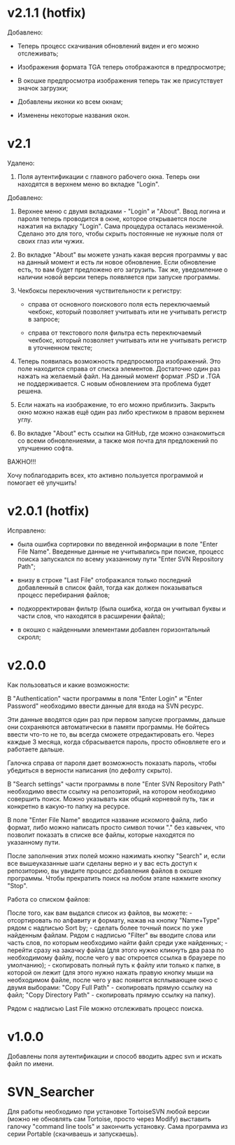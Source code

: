 # v2.1.1 (hotfix)

Добавлено:

- Теперь процесс скачивания обновлений виден и его можно отслеживать;

- Изображения формата TGA теперь отображаются в предпросмотре;

- В окошке предпросмотра изображения теперь так же присутствует значок загрузки;

- Добавлены иконки ко всем окнам;

- Изменены некоторые названия окон.

# v2.1

Удалено:

1) Поля аутентификации с главного рабочего окна. Теперь они находятся в верхнем меню во вкладке "Login".

Добавлено: 

1) Верхнее меню с двумя вкладками - "Login" и "About". Ввод логина и пароля теперь проводится в окне, которое открывается после нажатия на вкладку "Login". Сама процедура осталась неизменной. Сделано это для того, чтобы скрыть постоянные не нужные поля от своих глаз или чужих.  

2) Во вкладке "About" вы можете узнать какая версия программы у вас на данный момент и есть ли новое обновление. Если обновление есть, то вам будет предложено его загрузить. Так же, уведомление о наличии новой версии теперь появляется при запуске программы.

3) Чекбоксы переключения чуствительности к регистру:

	- справа от основного поискового поля есть переключаемый чекбокс, который позволяет учитывать или не учитывать регистр в запросе;

	- справа от текстового поля фильтра есть переключаемый чекбокс, который позволяет учитывать или не учитывать регистр в уточненном тексте;

4) Теперь появилась возможность предпросмотра изображений. Это поле находится справа от списка элементов. Достаточно один раз нажать на желаемый файл. На данный момент формат .PSD и .TGA не поддерживается. С новым обновлением эта проблема будет решена.

5) Если нажать на изображение, то его можно приблизить. Закрыть окно можно нажав ещё один раз либо крестиком в правом верхнем углу.

6) Во вкладке "About" есть ссылки на GitHub, где можно ознакомиться со всеми обновлениеями, а также моя почта для предложений по улучшению софта.


ВАЖНО!!!

Хочу поблагодарить всех, кто активно пользуется программой и помогает её улучшить!

# v2.0.1 (hotfix)

Исправлено: 

- была ошибка сортировки по введенной информации в поле "Enter File Name". Введенные данные не учитывались при поиске, процесс поиска запускался по всему указанному пути "Enter SVN Repository Path";

- внизу в строке "Last File" отображался только последний добавленный в список файл, тогда как должен показываться процесс перебирания файлов;

- подкорректирован фильтр (была ошибка, когда он учитывал буквы и части слов, что находятся в расширении файла); 

- в окошко с найденными элементами добавлен горизонтальный скролл;

# v2.0.0 

Как пользоваться и какие возможности:

В "Authentication" части программы в поля "Enter Login" и "Enter Password" необходимо ввести данные для входа на SVN ресурс. 

Эти данные вводятся один раз при первом запуске программы, дальше они сохраняются автоматически в памяти программы. Не бойтесь ввести что-то не то, вы всегда сможете отредактировать его. Через каждые 3 месяца, когда сбрасывается пароль, просто обновляете его и работаете дальше. 

Галочка справа от пароля дает возможность показать пароль, чтобы убедиться в верности написания (по дефолту скрыто).

В "Search settings" части программы в поле "Enter SVN Repository Path" необходимо ввести ссылку на репозиторий, на котором необходимо совершить поиск. Можно указывать как общий корневой путь, так и конкретно в какую-то папку на ресурсе.

В поле "Enter File Name" вводится название искомого файла, либо формат, либо можно написать просто символ точки "." без кавычек, что позволит показать в списке все файлы, которые находятся по указанному пути.

После заполнения этих полей можно нажимать кнопку "Search" и, если все вышеуказанные шаги сделаны верно и у вас есть доступ к репозиторию, вы увидите процесс добавления файлов в окошке программы.
Чтобы прекратить поиск на любом этапе нажмите кнопку "Stop".

Работа со списком файлов:

После того, как вам выдался список из файлов, вы можете: 
	- отсортировать по алфавиту и формату, нажав на кнопку "Name+Type" рядом с надписью Sort by;
	- сделать более точный поиск по уже найденным файлам. Рядом с надписью "Filter" вы вводите слова или часть слов, по которым необходимо найти файл среди уже найденных;
	- перейти сразу на закачку файла (для этого нужно кликнуть два раза по необходимому файлу, после чего у вас откроется ссылка в браузере по умолчанию);
	- скопировать полный путь к файлу или только к папке, в которой он лежит (для этого нужно нажать правую кнопку мыши на необходимом файле, после чего у вас появится всплывающее окно с двумя выборами: "Copy Full Path" - скопировать прямую ссылку на файл; "Copy Directory Path" - скопировать прямую ссылку на папку).

Рядом с надписью Last File можно отслеживать процесс поиска.

# v1.0.0

Добавлены поля аутентификации и способ вводить адрес svn и искать файл по имени.

# SVN_Searcher

Для работы необходимо при установке TortoiseSVN любой версии (можно не обновлять сам Tortoise, просто через Modify) выставить галочку "command line tools" и закончить установку.
Сама программа из серии Portable (скачиваешь и запускаешь).














